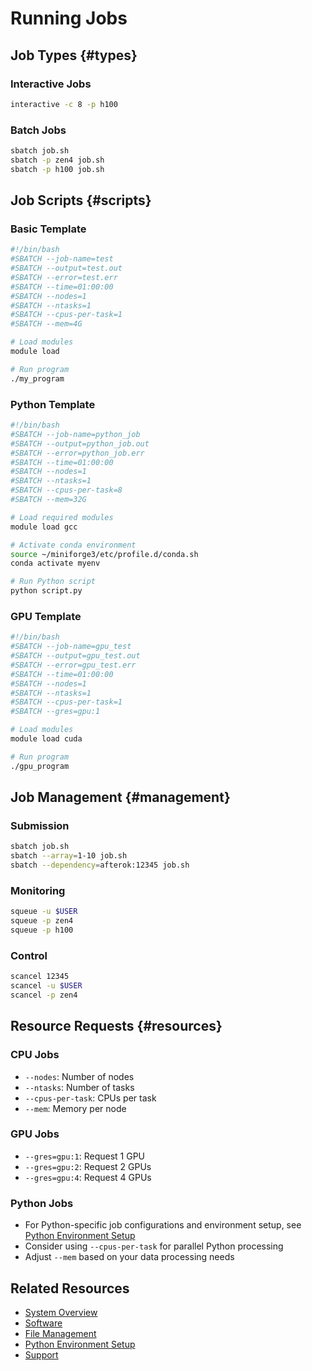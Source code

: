 # Running Jobs

## Job Types {#types}

### Interactive Jobs
```bash
interactive -c 8 -p h100
```

### Batch Jobs
```bash
sbatch job.sh
sbatch -p zen4 job.sh
sbatch -p h100 job.sh
```

## Job Scripts {#scripts}

### Basic Template
```bash
#!/bin/bash
#SBATCH --job-name=test
#SBATCH --output=test.out
#SBATCH --error=test.err
#SBATCH --time=01:00:00
#SBATCH --nodes=1
#SBATCH --ntasks=1
#SBATCH --cpus-per-task=1
#SBATCH --mem=4G

# Load modules
module load 

# Run program
./my_program
```

### Python Template
```bash
#!/bin/bash
#SBATCH --job-name=python_job
#SBATCH --output=python_job.out
#SBATCH --error=python_job.err
#SBATCH --time=01:00:00
#SBATCH --nodes=1
#SBATCH --ntasks=1
#SBATCH --cpus-per-task=8
#SBATCH --mem=32G

# Load required modules
module load gcc

# Activate conda environment
source ~/miniforge3/etc/profile.d/conda.sh
conda activate myenv

# Run Python script
python script.py
```

### GPU Template
```bash
#!/bin/bash
#SBATCH --job-name=gpu_test
#SBATCH --output=gpu_test.out
#SBATCH --error=gpu_test.err
#SBATCH --time=01:00:00
#SBATCH --nodes=1
#SBATCH --ntasks=1
#SBATCH --cpus-per-task=1
#SBATCH --gres=gpu:1

# Load modules
module load cuda

# Run program
./gpu_program
```

## Job Management {#management}

### Submission
```bash
sbatch job.sh
sbatch --array=1-10 job.sh
sbatch --dependency=afterok:12345 job.sh
```

### Monitoring
```bash
squeue -u $USER
squeue -p zen4
squeue -p h100
```

### Control
```bash
scancel 12345
scancel -u $USER
scancel -p zen4
```

## Resource Requests {#resources}

### CPU Jobs
- `--nodes`: Number of nodes
- `--ntasks`: Number of tasks
- `--cpus-per-task`: CPUs per task
- `--mem`: Memory per node

### GPU Jobs
- `--gres=gpu:1`: Request 1 GPU
- `--gres=gpu:2`: Request 2 GPUs
- `--gres=gpu:4`: Request 4 GPUs

### Python Jobs
- For Python-specific job configurations and environment setup, see [Python Environment Setup](python.md)
- Consider using `--cpus-per-task` for parallel Python processing
- Adjust `--mem` based on your data processing needs

## Related Resources

- [System Overview](system-overview.md)
- [Software](software.md)
- [File Management](file-management.md)
- [Python Environment Setup](python.md)
- [Support](../support&resources/support.md) 